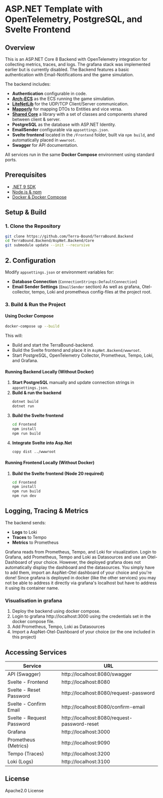 # ASP.NET Template with OpenTelemetry, PostgreSQL, and Svelte Frontend

## Overview
This is an ASP.NET Core 8 Backend with OpenTelemetry integration for collecting metrics, traces, and logs.
The grafana stack was implemented earlier but is currently disabled.
The Backend features a basic authentication with Email-Notifications and the game simulation. 

The backend includes:
- **Authentication** configurable in code.
- **[Arch-ECS](https://arch-ecs.gitbook.io/arch/)** as the ECS running the game simulation.
- **[LiteNetLib](https://github.com/RevenantX/LiteNetLib)** for the UDP/TCP Client/Server communication.
- **[Mapperly](https://mapperly.riok.app)** for mapping DTOs to Entities and vice versa.
- **[Shared Core](https://github.com/Terra-Bound/TerraBound.Core)** a library with a set of classes and components shared between client & server.
- **PostgreSQL** as the database with ASP.NET Identity.
- **EmailSender** configurable via `appsettings.json`.
- **Svelte frontend** located in the `/Frontend` folder, built via `npm build`, and automatically placed in `wwwroot`.
- **Swagger** for API documentation.

All services run in the same **Docker Compose** environment using standard ports.

## Prerequisites
- [.NET 9 SDK](https://dotnet.microsoft.com/en-us/download/dotnet/8.0)
- [Node.js & npm](https://nodejs.org/)
- [Docker & Docker Compose](https://www.docker.com/)

## Setup & Build
### 1. Clone the Repository
```sh
git clone https://github.com/Terra-Bound/TerraBound.Backend
cd TerraBound.Backend/AspNet.Backend/Core
git submodule update --init --recursive
```

## 2. Configuration
Modify `appsettings.json` or environment variables for:
- **Database Connection** (`ConnectionStrings:DefaultConnection`)
- **Email Sender Settings** (`EmailSender` section)
As well as grafana, Otel-collector, tempo, Loki and prometheus config-files at the project root.

### 3. Build & Run the Project
#### Using Docker Compose
```sh
docker-compose up --build
```
This will:
- Build and start the TerraBound-backend.
- Build the Svelte frontend and place it in `AspNet.Backend/wwwroot`.
- Start PostgreSQL, OpenTelemetry Collector, Prometheus, Tempo, Loki, and Grafana.

#### Running Backend Locally (Without Docker)
1. **Start PostgreSQL** manually and update connection strings in `appsettings.json`.
2. **Build & run the backend**
   ```sh
   dotnet build
   dotnet run
   ```
3. **Build the Svelte frontend**
   ```sh
   cd Frontend
   npm install
   npm run build
   ```
4. **Integrate Svelte into Asp.Net**
   ```sh
   copy dist ../wwwroot
   ```
   
#### Running Frontend Locally (Without Docker)
1. **Build the Svelte frontend (Node 20 required)**
   ```sh
   cd Frontend
   npm install
   npm run build
   npm run dev
   ```

## Logging, Tracing & Metrics
The backend sends:
- **Logs** to Loki
- **Traces** to Tempo
- **Metrics** to Prometheus

Grafana reads from Prometheus, Tempo, and Loki for visualization.
Login to Grafana, add Prometheus, Tempo and Loki as Datasources and use an Otel-Dashboard of your choice.
However, the deployed grafana does not automatically display the dashboard and the datasources. You simply have to add them, import an AspNet-Otel dashboard of your choice and you're done!
Since grafana is deployed in docker (like the other services) you may not be able to address it directly via grafana's localhost but have to address it using its container name.

### Visualisation in grafana
1. Deploy the backend using docker compose.
2. Login to grafana http://localhost:3000 using the credentials set in the docker compose file. 
3. Add Prometheus, Tempo, Loki as Datasources
4. Import a AspNet-Otel-Dashboard of your choice (or the one included in this project)

## Accessing Services
| Service                   | URL                                          |
|---------------------------|----------------------------------------------|
| API (Swagger)             | http://localhost:8080/swagger                |
| Svelte - Frontend         | http://localhost:8080                        |
| Svelte - Reset Password   | http://localhost:8080/request-password       |
| Svelte - Confirm Email    | http://localhost:8080/confirm-email          |
| Svelte - Request Password | http://localhost:8080/request-password-reset |
| Grafana                   | http://localhost:3000                        |
| Prometheus (Metrics)      | http://localhost:9090                        |
| Tempo (Traces)            | http://localhost:3200                        |
| Loki (Logs)               | http://localhost:3100                        |

## License
Apache2.0 License

